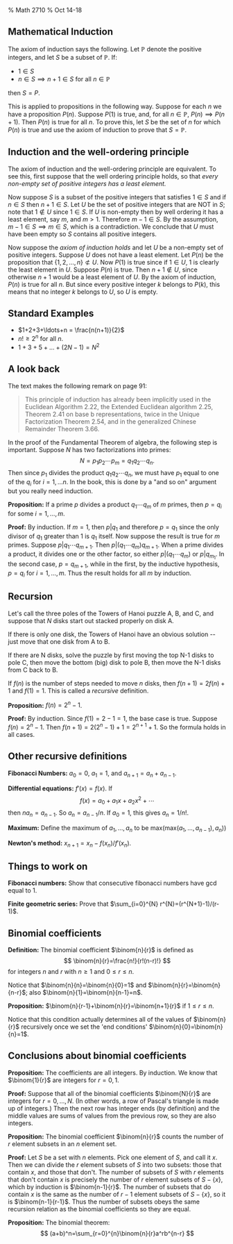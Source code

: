 % Math 2710
% Oct 14-18

## Mathematical Induction

The axiom of induction says the following.  Let $\mathbb{P}$ denote the positive integers, and let
$S$ be a subset of $\mathbb{P}$.  If:

- $1\in S$
- $n\in S\implies n+1\in S$ for all $n\in \mathbb{P}$

then $S=P$.

This is applied to propositions in the following way.  Suppose for each $n$ we have a proposition $P(n)$.
Suppose $P(1)$ is true, and, for all $n\in\mathbb{P}$, $P(n)\implies P(n+1)$.  Then $P(n)$ is true for all $n$.
To prove this, let $S$ be the set of $n$ for which $P(n)$ is true and use the axiom of induction to prove that $S=\mathbb{P}$.

## Induction and the well-ordering principle

The axiom of induction and the well-ordering principle are equivalent.  To see this, first suppose that
the well ordering principle holds, so that *every non-empty set of positive integers has a least element.*

Now suppose $S$ is a subset of the positive integers that satisfies $1\in S$ and if $n\in S$ then $n+1\in S$.
Let $U$ be the set of positive integers that are NOT in $S$; note that $1\not\in U$ since $1\in S$.  If $U$ is non-empty then by well ordering it has a least
element, say $m$, and $m>1$.   Therefore $m-1\in S$. By the assumption, $m-1\in S\implies m\in S$, which is a contradiction.
We conclude that $U$ must have been empty so $S$ contains all positive integers.

Now suppose the *axiom of induction holds* and let $U$ be a non-empty set of positive integers.  Suppose $U$ does not have a least
element.  Let $P(n)$ be the proposition that $\{1,2,\ldots, n\}\not\subset U$.  Now $P(1)$ is true since if $1\in U$, $1$ is clearly the least element in $U$.  Suppose $P(n)$ is true.  Then $n+1\not\in U$, since otherwise $n+1$ would be a least element of $U$.
By the axiom of induction, $P(n)$ is true for all $n$.  But since every positive integer $k$ belongs to $P(k)$, this means that no integer
$k$ belongs to $U$, so $U$ is empty.

## Standard Examples

- $1+2+3+\ldots+n = \frac{n(n+1)}{2}$
- $n!\ge 2^n$ for all $n$.
- $1+3+5+\ldots+(2N-1) = N^2$

## A look back

The text makes the following remark on page 91:

>This principle of induction has already been implicitly used in the Euclidean Algorithm 2.22, the Extended Euclidean algorithm 2.25, Theorem 2.41 on base b representations, twice in the Unique Factorization Theorem 2.54, and in the generalized Chinese Remainder Theorem 3.66.

In the proof of the Fundamental Theorem of algebra, the following step is important.  Suppose $N$ has two factorizations into
primes:
$$
N=p_1 p_2\cdots p_m=q_1 q_2 \cdots q_n.
$$
Then since $p_1$ divides the product $q_1 q_2\cdots q_n$, we must have $p_1$ equal to one of the $q_i$ for $i=1,\ldots n$.
In the book, this is done by a "and so on" argument but you really need induction.

**Proposition:** If a prime $p$ divides a product $q_1\cdots q_m$ of $m$ primes, then $p=q_i$ for some $i=1,\ldots, m$.

**Proof:** By induction.  If $m=1$, then $p|q_1$ and therefore $p=q_1$ since the only divisor of $q_1$ greater than $1$ is $q_1$ itself.
Now suppose the result is true for $m$ primes.  Suppose $p|q_1\cdots q_{m+1}$.  Then $p|(q_1\cdots q_m)q_{m+1}$.
When a prime divides a product, it divides one or the other factor, so either $p|(q_1\cdots q_m)$ or $p|q_{m_1}$.  In the second
case, $p=q_{m+1}$, while in the first, by the inductive hypothesis, $p=q_i$ for $i=1,\ldots, m$.  Thus the result holds for all $m$
by induction.

## Recursion

Let's call the three poles of the Towers of Hanoi puzzle A, B, and C, and suppose that $N$ disks start out stacked properly on 
disk A.

If there is only one disk, the Towers of Hanoi have an obvious solution -- just move that one disk from A to B.

If there are N disks, solve the puzzle by first moving the top N-1 disks to pole C, then move the bottom (big) disk to pole
B, then move the N-1 disks from C back to B.

If $f(n)$ is the number of steps needed to move $n$ disks, then $f(n+1)=2f(n)+1$ and $f(1)=1$.  This is called a *recursive*
definition.

**Proposition:** $f(n)=2^{n}-1$.  

**Proof:** By induction.  Since $f(1)=2-1=1$, the base case is true.  Suppose $f(n)=2^{n}-1$.  Then $f(n+1)=2(2^n-1)+1=2^{n+1}+1$.
So the formula holds in all cases.

## Other recursive definitions

**Fibonacci Numbers:** $a_0=0$, $a_1=1$, and $a_{n+1}=a_{n}+a_{n-1}$.

**Differential equations:** $f'(x)=f(x)$.  If 
$$
f(x)=a_0+a_1x+a_2x^2+\cdots
$$
then $na_n=a_{n-1}$.  So $a_{n}=a_{n-1}/n$.  If $a_{0}=1$, this gives $a_n=1/n!$.

**Maximum:** Define the maximum of $a_1,\ldots, a_n$ to be  $\mathrm{max}(\mathrm{max}(a_1,\ldots, a_{n-1}),a_n))$

**Newton's method:** $x_{n+1}=x_{n}-f(x_n)/f'(x_n).$

## Things to work on

**Fibonacci numbers:** Show that consecutive fibonacci numbers have gcd equal to $1$.

**Finite geometric series:** Prove that $\sum_{i=0}^{N} r^{N}=(r^{N+1}-1)/(r-1)$.

## Binomial coefficients

**Definition:** The binomial coefficient $\binom{n}{r}$ is defined as
$$
\binom{n}{r}=\frac{n!}{r!(n-r)!}
$$
for integers $n$ and $r$ with $n\ge 1$ and $0\le r\le n$.

Notice that $\binom{n}{n}=\binom{n}{0}=1$ and $\binom{n}{r}=\binom{n}{n-r}$; also $\binom{n}{1}=\binom{n}{n-1}=n$.

**Proposition:** $\binom{n}{r-1}+\binom{n}{r}=\binom{n+1}{r}$ if $1\le r\le n$.

Notice that this condition actually determines all of the values of $\binom{n}{r}$ recursively once
we set the 'end conditions' $\binom{n}{0}=\binom{n}{n}=1$.

## Conclusions about binomial coefficients

**Proposition:** The coefficients are all integers.  By induction.  We know that $\binom{1}{r}$ are integers for $r=0,1$.

**Proof:** Suppose that all of the binomial coefficients $\binom{N}{r}$ are integers for $r=0,\ldots, N$.  (In other words,
a row of Pascal's triangle is made up of integers.)  Then the next row has integer ends (by definition) and the middle
values are sums of values from the previous row, so they are also integers.

**Proposition:** The binomial coefficient $\binom{n}{r}$ counts the number of $r$ element subsets in an $n$ element set.

**Proof:** Let $S$ be a set with $n$ elements. Pick one element of $S$, and call it $x$.  Then we can divide the $r$ element subsets of 
$S$ into two subsets: those that contain $x$, and those that don't.  The number of subsets of $S$ with $r$ elements that
don't contain $x$ is precisely the number of $r$ element subsets of $S-\{x\}$, which by induction is $\binom{n-1}{r}$.
The number of subsets that do contain $x$ is the same as the number of $r-1$ element subsets of $S-\{x\}$, so it is 
$\binom{n-1}{r-1}$.  Thus the number of subsets obeys the same recursion relation as the binomial coefficients so they are equal.

**Proposition:** The binomial theorem:
$$
(a+b)^n=\sum_{r=0}^{n}\binom{n}{r}a^rb^{n-r}
$$









